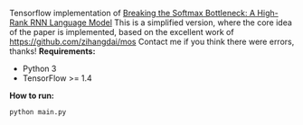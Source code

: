 Tensorflow implementation of [Breaking the Softmax Bottleneck: A High-Rank RNN Language Model](https://arxiv.org/abs/1711.03953) 
This is a simplified version, where the core idea of the paper is implemented,  based on the excellent work of https://github.com/zihangdai/mos 
Contact me if you think there were errors, thanks!
**Requirements:**  

* Python 3  
* TensorFlow >= 1.4  


**How to run:**  
  ```
  python main.py
  ```

